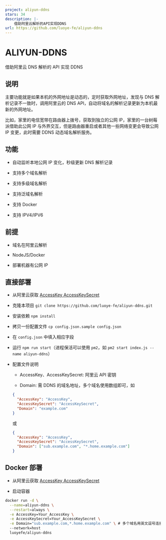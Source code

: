 ```yaml
---
project: aliyun-ddns
stars: 34
description: |-
    借助阿里云解析的API实现DDNS
url: https://github.com/luoye-fe/aliyun-ddns
---
```


ALIYUN-DDNS
===============

借助阿里云 DNS 解析的 API 实现 DDNS

## 说明

主要功能就是如果本机的外网地址是动态的，定时获取外网地址，发现与 DNS 解析记录不一致时，调用阿里云的 DNS API，自动将域名的解析记录更新为本机最新的外网地址。

比如，家里的电信宽带在路由器上拨号，获取到独立的公网 IP，家里的一台树莓派借助此公网 IP 与外界交互，但是路由器重启或者其他一些网络变更会导致公网 IP 变更，此时需要 DDNS 动态域名解析服务。

## 功能

* 自动监听本地公网 IP 变化，秒级更新 DNS 解析记录

* 支持多个域名解析

* 支持多级域名解析

* 支持泛域名解析

* 支持 Docker

* 支持 IPV4/IPV6

## 前提

* 域名在阿里云解析

* NodeJS/Docker

* 部署机器有公网 IP

## 直接部署

* 从阿里云获取 [AccessKey AccessKeySecret](https://ak-console.aliyun.com/#/accesskey)

* 克隆本项目 `git clone https://github.com/luoye-fe/aliyun-ddns.git`

* 安装依赖 `npm install`

* 拷贝一份配置文件 `cp config.json.sample config.json`

* 在 `config.json` 中填入相应字段

* 运行 `npm run start`（进程保活可以使用 `pm2`，如 `pm2 start index.js --name aliyun-ddns`）

* 配置文件说明

  * AccessKey、AccessKeySecret: 阿里云 API 密钥

  * Domain: 需 DDNS 的域名地址，多个域名使用数组即可，如

  ```json
  {
    "AccessKey": "AccessKey",
    "AccessKeySecret": "AccessKeySecret",
    "Domain": "example.com"
  }
  ```

  或

  ```json
  {
    "AccessKey": "AccessKey",
    "AccessKeySecret": "AccessKeySecret",
    "Domain": ["sub.example.com", "*.home.example.com"]
  }
  ```

## Docker 部署

* 从阿里云获取 [AccessKey AccessKeySecret](https://ak-console.aliyun.com/#/accesskey)

* 启动容器

```bash
docker run -d \
  --name=aliyun-ddns \
  --restart=always \
  -e AccessKey=Your_AccessKey \
  -e AccessKeySecret=Your_AccessKeySecret \
  -e Domain="sub.example.com,*.home.example.com" \ # 多个域名用英文逗号连接
  --network=host
  luoyefe/aliyun-ddns
```

